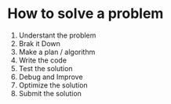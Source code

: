# How to solve a problem

1. Understant the problem
2. Brak it Down
3. Make a plan / algorithm
4. Write the code
5. Test the solution
6. Debug and Improve
7. Optimize the solution
8. Submit the solution
